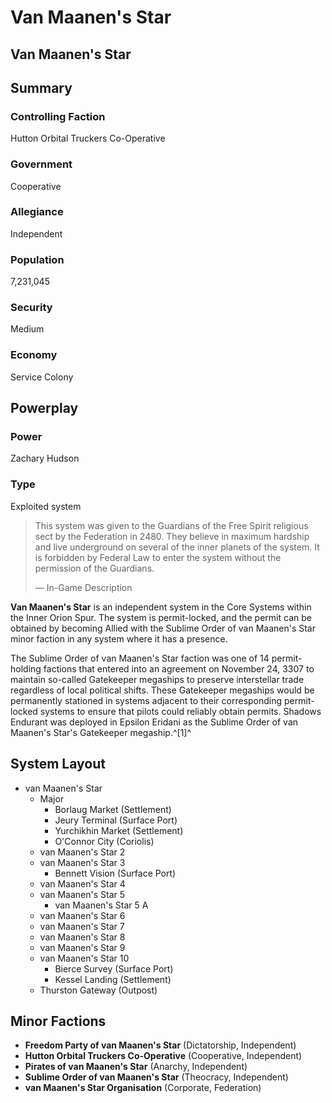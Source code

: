 # Van Maanen's Star
## Van Maanen's Star

		

## Summary

### Controlling Faction

Hutton Orbital Truckers Co-Operative

### Government

Cooperative

### Allegiance

Independent

### Population

7,231,045

### Security

Medium

### Economy

Service
Colony

## Powerplay

### Power

Zachary Hudson

### Type

Exploited system

> 
> 
> This system was given to the Guardians of the Free Spirit religious sect by the Federation in 2480. They believe in maximum hardship and live underground on several of the inner planets of the system. It is forbidden by Federal Law to enter the system without the permission of the Guardians.
> 
> 
> — In-Game Description
> 

**Van Maanen's Star** is an independent system in the Core Systems within the Inner Orion Spur. The system is permit-locked, and the permit can be obtained by becoming Allied with the Sublime Order of van Maanen's Star minor faction in any system where it has a presence.

The Sublime Order of van Maanen's Star faction was one of 14 permit-holding factions that entered into an agreement on November 24, 3307 to maintain so-called Gatekeeper megaships to preserve interstellar trade regardless of local political shifts. These Gatekeeper megaships would be permanently stationed in systems adjacent to their corresponding permit-locked systems to ensure that pilots could reliably obtain permits. Shadows Endurant was deployed in Epsilon Eridani as the Sublime Order of van Maanen's Star's Gatekeeper megaship.^[1]^

## System Layout

- van Maanen's Star
    - Major
        - Borlaug Market (Settlement)
        - Jeury Terminal (Surface Port)
        - Yurchikhin Market (Settlement)
        - O'Connor City (Coriolis)
    - van Maanen's Star 2
    - van Maanen's Star 3
        - Bennett Vision (Surface Port)
    - van Maanen's Star 4
    - van Maanen's Star 5
        - van Maanen's Star 5 A
    - van Maanen's Star 6
    - van Maanen's Star 7
    - van Maanen's Star 8
    - van Maanen's Star 9
    - van Maanen's Star 10
        - Bierce Survey (Surface Port)
        - Kessel Landing (Settlement)
    - Thurston Gateway (Outpost)

## Minor Factions

- **Freedom Party of van Maanen's Star** (Dictatorship, Independent)
- **Hutton Orbital Truckers Co-Operative** (Cooperative, Independent)
- **Pirates of van Maanen's Star** (Anarchy, Independent)
- **Sublime Order of van Maanen's Star** (Theocracy, Independent)
- **van Maanen's Star Organisation** (Corporate, Federation)